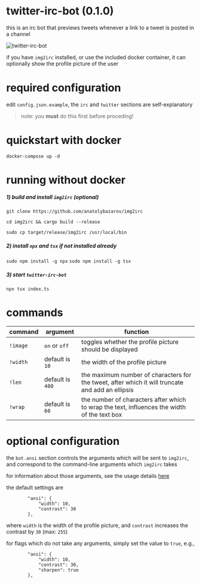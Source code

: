 # twitter-irc-bot (0.1.0)
this is an irc bot that previews tweets whenever a link to a tweet is posted in a channel

![twitter-irc-bot](https://i.imgur.com/cI1rIe8.png)

if you have `img2irc` installed, or use the included docker container, it can optionally show the profile picture of the user

# required configuration
edit `config.json.example`, the `irc` and `twitter` sections are self-explanatory

> note: you **must** do this first before proceding!

# quickstart with docker
`docker-compose up -d`


# running without docker
##### 1) build and install `img2irc` (optional)
`git clone https://github.com/anatolybazarov/img2irc`

`cd img2irc && cargo build --release`

`sudo cp target/release/img2irc /usr/local/bin`

##### 2) install `npx` and `tsx` if not installed already
`sudo npm install -g npx`
`sudo npm install -g tsx`

##### 3) start `twitter-irc-bot`
`npx tsx index.ts`

# commands
| command | argument | function |
| --- | --- | --- |
| `!image` | `on` or `off`  | toggles whether the profile picture should be displayed |
| `!width` | default is `10` | the width of the profile picture |
| `!len` | default is `400` | the maximum number of characters for the tweet, after which it will truncate and add an ellipsis |
| `!wrap` | default is `60` | the number of characters after which to wrap the text, influences the width of the text box |

# optional configuration

the `bot.ansi` section controls the arguments which will be sent to `img2irc`, and correspond to the command-line arguments which `img2irc` takes

for information about those arguments, see the usage details [here](https://github.com/anatolybazarov/img2irc#usage)

the default settings are

```
        "ansi": {
            "width": 10,
            "contrast": 30
        },
```

where `width` is the width of the profile picture, and `contrast` increases the contrast by `30` (max: `255`)

for flags which do not take any arguments, simply set the value to `true`, e.g.,

```
        "ansi": {
            "width": 10,
            "contrast": 30,
            "sharpen": true
        },
```